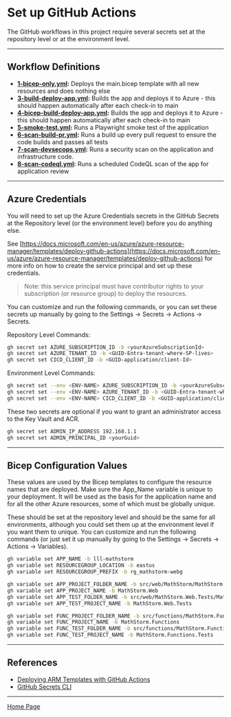 # Set up GitHub Actions

The GitHub workflows in this project require several secrets set at the repository level or at the environment level.

---

## Workflow Definitions

- **[1-bicep-only.yml](./workflows/1-bicep-only.yml):** Deploys the main.bicep template with all new resources and does nothing else
- **[3-build-deploy-app.yml](./workflows/3-build-deploy-app.yml):** Builds the app and deploys it to Azure - this should happen automatically after each check-in to main
- **[4-bicep-build-deploy-app.yml](./workflows/4-bicep-build-deploy-app.yml):** Builds the app and deploys it to Azure - this should happen automatically after each check-in to main
- **[5-smoke-test.yml](./workflows/5-smoke-test.yml):** Runs a Playwright smoke test of the application
- **[6-scan-build-pr.yml](./workflows/6-scan-build-pr.yml):** Runs a build up every pull request to ensure the code builds and passes all tests
- **[7-scan-devsecops.yml](./workflows/7-scan-devsecops.yml):** Runs a security scan on the application and infrastructure code.
- **[8-scan-codeql.yml](./workflows/8-scan-codeql.yml):** Runs a scheduled CodeQL scan of the app for application review

---

## Azure Credentials

You will need to set up the Azure Credentials secrets in the GitHub Secrets at the Repository level (or the environment level) before you do anything else.

See [https://docs.microsoft.com/en-us/azure/azure-resource-manager/templates/deploy-github-actions](https://docs.microsoft.com/en-us/azure/azure-resource-manager/templates/deploy-github-actions) for more info on how to create the service principal and set up these credentials.

> Note: this service principal must have contributor rights to your subscription (or resource group) to deploy the resources.

You can customize and run the following commands, or you can set these secrets up manually by going to the Settings -> Secrets -> Actions -> Secrets.

Repository Level Commands:

```bash
gh secret set AZURE_SUBSCRIPTION_ID -b <yourAzureSubscriptionId>
gh secret set AZURE_TENANT_ID -b <GUID-Entra-tenant-where-SP-lives>
gh secret set CICD_CLIENT_ID -b <GUID-application/client-Id>
```

Environment Level Commands:

```bash
gh secret set --env <ENV-NAME> AZURE_SUBSCRIPTION_ID -b <yourAzureSubscriptionId>
gh secret set --env <ENV-NAME> AZURE_TENANT_ID -b <GUID-Entra-tenant-where-SP-lives>
gh secret set --env <ENV-NAME> CICD_CLIENT_ID -b <GUID-application/client-Id>
```

These two secrets are optional if you want to grant an administrator access to the Key Vault and ACR.  

```bash
gh secret set ADMIN_IP_ADDRESS 192.168.1.1
gh secret set ADMIN_PRINCIPAL_ID <yourGuid>
```

---

## Bicep Configuration Values

These values are used by the Bicep templates to configure the resource names that are deployed. Make sure the App_Name variable is unique to your deployment. It will be used as the basis for the application name and for all the other Azure resources, some of which must be globally unique.

These should be set at the repository level and should be the same for all environments, although you could set them up at the environment level if you want them to unique. You can customize and run the following commands (or just set it up manually by going to the Settings -> Secrets -> Actions -> Variables).  

```bash
gh variable set APP_NAME -b lll-mathstorm
gh variable set RESOURCEGROUP_LOCATION -b eastus
gh variable set RESOURCEGROUP_PREFIX -b rg_mathstorm-webg 

gh variable set APP_PROJECT_FOLDER_NAME -b src/web/MathStorm/MathStorm.Web
gh variable set APP_PROJECT_NAME -b MathStorm.Web
gh variable set APP_TEST_FOLDER_NAME -b src/web/MathStorm.Web.Tests/MathStorm.Web.Tests
gh variable set APP_TEST_PROJECT_NAME -b MathStorm.Web.Tests

gh variable set FUNC_PROJECT_FOLDER_NAME -b src/functions/MathStorm.Functions
gh variable set FUNC_PROJECT_NAME -b MathStorm.Functions
gh variable set FUNC_TEST_FOLDER_NAME -b src/functions/MathStorm.Functions.Tests
gh variable set FUNC_TEST_PROJECT_NAME -b MathStorm.Functions.Tests
```

---

## References

- [Deploying ARM Templates with GitHub Actions](https://docs.microsoft.com/en-us/azure/azure-resource-manager/templates/deploy-github-actions)
- [GitHub Secrets CLI](https://cli.github.com/manual/gh_secret_set)

---

[Home Page](../README.md)
